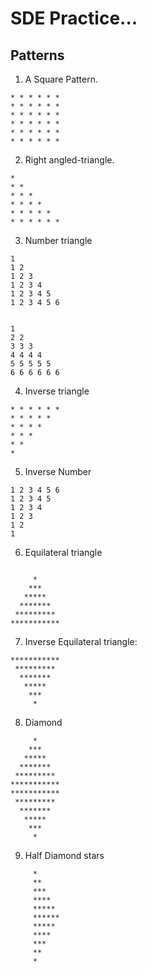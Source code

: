 # SDE Practice...

## Patterns

1. A Square Pattern.

```
* * * * * *
* * * * * *
* * * * * *
* * * * * *
* * * * * *
* * * * * *
```

2. Right angled-triangle.

```
*
* *
* * *
* * * *
* * * * *
* * * * * *
```

3. Number triangle

```
1
1 2
1 2 3
1 2 3 4
1 2 3 4 5
1 2 3 4 5 6
```

```

1
2 2
3 3 3
4 4 4 4
5 5 5 5 5
6 6 6 6 6 6
```

4. Inverse triangle

```
* * * * * *
* * * * *
* * * *
* * *
* *
*
```

5. Inverse Number

```
1 2 3 4 5 6
1 2 3 4 5
1 2 3 4
1 2 3
1 2
1
```

6. Equilateral triangle

```

     *
    ***
   *****
  *******
 *********
***********

```

7. Inverse Equilateral triangle:

```
***********
 *********
  *******
   *****
    ***
     *
```

8. Diamond

```
     *
    ***
   *****
  *******
 *********
***********
***********
 *********
  *******
   *****
    ***
     *
```

9. Half Diamond stars

```
     *
     **
     ***
     ****
     *****
     ******
     *****
     ****
     ***
     **
     *
```
